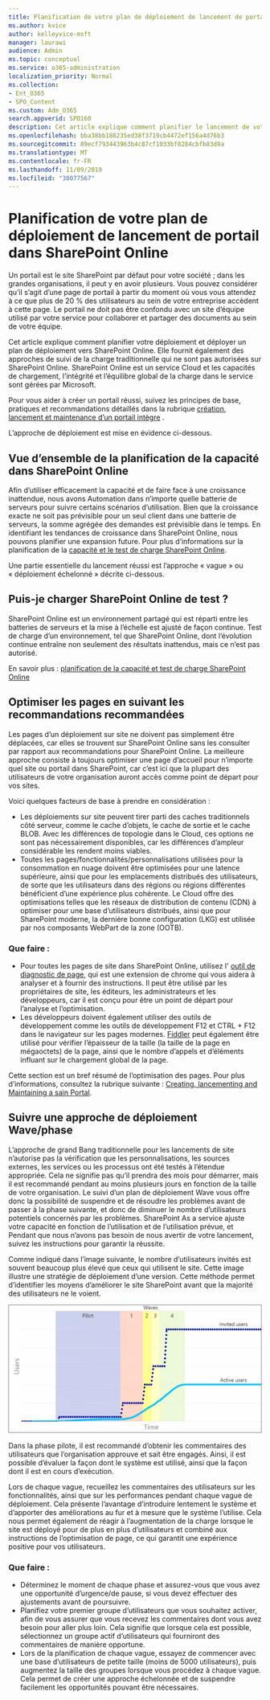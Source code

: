```yaml
---
title: Planification de votre plan de déploiement de lancement de portail dans SharePoint Online
ms.author: kvice
author: kelleyvice-msft
manager: laurawi
audience: Admin
ms.topic: conceptual
ms.service: o365-administration
localization_priority: Normal
ms.collection:
- Ent_O365
- SPO_Content
ms.custom: Adm_O365
search.appverid: SPO160
description: Cet article explique comment planifier le lancement de votre portail dans SharePoint Online et les étapes à suivre pour réussir le lancement de votre portail.
ms.openlocfilehash: bba38bb188235ed38f3719cb4472ef156a4d76b3
ms.sourcegitcommit: 89ecf793443963b4c87cf1033bf0284cbfb83d9a
ms.translationtype: MT
ms.contentlocale: fr-FR
ms.lasthandoff: 11/09/2019
ms.locfileid: "38077567"
---
```

# <a name="planning-your-portal-launch-roll-out-plan-in-sharepoint-online"></a>Planification de votre plan de déploiement de lancement de portail dans SharePoint Online
Un portail est le site SharePoint par défaut pour votre société ; dans les grandes organisations, il peut y en avoir plusieurs. Vous pouvez considérer qu’il s’agit d’une page de portail à partir du moment où vous vous attendez à ce que plus de 20 % des utilisateurs au sein de votre entreprise accèdent à cette page. Le portail ne doit pas être confondu avec un site d’équipe utilisé par votre service pour collaborer et partager des documents au sein de votre équipe.

Cet article explique comment planifier votre déploiement et déployer un plan de déploiement vers SharePoint Online. Elle fournit également des approches de suivi de la charge traditionnelle qui ne sont pas autorisées sur SharePoint Online. SharePoint Online est un service Cloud et les capacités de chargement, l’intégrité et l’équilibre global de la charge dans le service sont gérées par Microsoft.

Pour vous aider à créer un portail réussi, suivez les principes de base, pratiques et recommandations détaillés dans la rubrique [création, lancement et maintenance d’un portail intègre](https://go.microsoft.com/fwlink/?linkid=2105838) . 

L’approche de déploiement est mise en évidence ci-dessous.

## <a name="overview-of-capacity-planning-in-sharepoint-online"></a>Vue d’ensemble de la planification de la capacité dans SharePoint Online
Afin d’utiliser efficacement la capacité et de faire face à une croissance inattendue, nous avons Automation dans n’importe quelle batterie de serveurs pour suivre certains scénarios d’utilisation. Bien que la croissance exacte ne soit pas prévisible pour un seul client dans une batterie de serveurs, la somme agrégée des demandes est prévisible dans le temps. En identifiant les tendances de croissance dans SharePoint Online, nous pouvons planifier une expansion future. Pour plus d’informations sur la planification de la [capacité et le test de charge SharePoint Online](https://docs.microsoft.com/office365/enterprise/capacity-planning-and-load-testing-sharepoint-online).

Une partie essentielle du lancement réussi est l’approche « vague » ou « déploiement échelonné » décrite ci-dessous. 

## <a name="can-i-load-test-sharepoint-online"></a>Puis-je charger SharePoint Online de test ?
SharePoint Online est un environnement partagé qui est réparti entre les batteries de serveurs et la mise à l’échelle est ajusté de façon continue. Test de charge d’un environnement, tel que SharePoint Online, dont l’évolution continue entraîne non seulement des résultats inattendus, mais ce n’est pas autorisé. 

En savoir plus : [planification de la capacité et test de charge SharePoint Online](https://docs.microsoft.com/office365/enterprise/capacity-planning-and-load-testing-sharepoint-online)

## <a name="optimize-pages-by-following-recommended-guidelines"></a>Optimiser les pages en suivant les recommandations recommandées
Les pages d’un déploiement sur site ne doivent pas simplement être déplacées, car elles se trouvent sur SharePoint Online sans les consulter par rapport aux recommandations pour SharePoint Online. La meilleure approche consiste à toujours optimiser une page d’accueil pour n’importe quel site ou portail dans SharePoint, car c’est ici que la plupart des utilisateurs de votre organisation auront accès comme point de départ pour vos sites.

Voici quelques facteurs de base à prendre en considération :
- Les déploiements sur site peuvent tirer parti des caches traditionnels côté serveur, comme le cache d’objets, le cache de sortie et le cache BLOB. Avec les différences de topologie dans le Cloud, ces options ne sont pas nécessairement disponibles, car les différences d’ampleur considérable les rendent moins viables.
- Toutes les pages/fonctionnalités/personnalisations utilisées pour la consommation en nuage doivent être optimisées pour une latence supérieure, ainsi que pour les emplacements distribués des utilisateurs, de sorte que les utilisateurs dans des régions ou régions différentes bénéficient d’une expérience plus cohérente. Le Cloud offre des optimisations telles que les réseaux de distribution de contenu (CDN) à optimiser pour une base d’utilisateurs distribués, ainsi que pour SharePoint moderne, la dernière bonne configuration (LKG) est utilisée par nos composants WebPart de la zone (OOTB).

### <a name="what-to-do"></a>Que faire :
 - Pour toutes les pages de site dans SharePoint Online, utilisez l' [outil de diagnostic de page](https://aka.ms/perftool), qui est une extension de chrome qui vous aidera à analyser et à fournir des instructions. Il peut être utilisé par les propriétaires de site, les éditeurs, les administrateurs et les développeurs, car il est conçu pour être un point de départ pour l’analyse et l’optimisation.
 - Les développeurs doivent également utiliser des outils de développement comme les outils de développement F12 et CTRL + F12 dans le navigateur sur les pages modernes. [Fiddler](https://www.telerik.com/download/fiddler) peut également être utilisé pour vérifier l’épaisseur de la taille (la taille de la page en mégaoctets) de la page, ainsi que le nombre d’appels et d’éléments influant sur le chargement global de la page. 

Cette section est un bref résumé de l’optimisation des pages.  Pour plus d’informations, consultez la rubrique suivante : [Creating, lancementing and Maintaining a sain Portal](https://go.microsoft.com/fwlink/?linkid=2105838).

## <a name="follow-a-wave--phased-roll-out-approach"></a>Suivre une approche de déploiement Wave/phase
L’approche de grand Bang traditionnelle pour les lancements de site n’autorise pas la vérification que les personnalisations, les sources externes, les services ou les processus ont été testés à l’étendue appropriée. Cela ne signifie pas qu’il prendra des mois pour démarrer, mais il est recommandé pendant au moins plusieurs jours en fonction de la taille de votre organisation. Le suivi d’un plan de déploiement Wave vous offre donc la possibilité de suspendre et de résoudre les problèmes avant de passer à la phase suivante, et donc de diminuer le nombre d’utilisateurs potentiels concernés par les problèmes. SharePoint As a service ajuste votre capacité en fonction de l’utilisation et de l’utilisation prévue, et Pendant que nous n’avons pas besoin de nous avertir de votre lancement, suivez les instructions pour garantir la réussite.
  
Comme indiqué dans l’image suivante, le nombre d’utilisateurs invités est souvent beaucoup plus élevé que ceux qui utilisent le site. Cette image illustre une stratégie de déploiement d’une version. Cette méthode permet d’identifier les moyens d’améliorer le site SharePoint avant que la majorité des utilisateurs ne le voient.
  
![Graphique présentant les utilisateurs invités et actifs](media/0bc14a20-9420-4986-b9b9-fbcd2c6e0fb9.png)
  
Dans la phase pilote, il est recommandé d’obtenir les commentaires des utilisateurs que l’organisation approuve et sait être engagés. Ainsi, il est possible d’évaluer la façon dont le système est utilisé, ainsi que la façon dont il est en cours d’exécution.
  
Lors de chaque vague, recueillez les commentaires des utilisateurs sur les fonctionnalités, ainsi que sur les performances pendant chaque vague de déploiement. Cela présente l’avantage d’introduire lentement le système et d’apporter des améliorations au fur et à mesure que le système l’utilise. Cela nous permet également de réagir à l’augmentation de la charge lorsque le site est déployé pour de plus en plus d’utilisateurs et combiné aux instructions de l’optimisation de page, ce qui garantit une expérience positive pour vos utilisateurs.

### <a name="what-to-do"></a>Que faire :
- Déterminez le moment de chaque phase et assurez-vous que vous avez une opportunité d’urgence/de pause, si vous devez effectuer des ajustements avant de poursuivre.
- Planifiez votre premier groupe d’utilisateurs que vous souhaitez activer, afin de vous assurer que vous recevez les commentaires dont vous avez besoin pour aller plus loin. Cela signifie que lorsque cela est possible, sélectionnez un groupe actif d’utilisateurs qui fourniront des commentaires de manière opportune.
- Lors de la planification de chaque vague, essayez de commencer avec une base d’utilisateurs de petite taille (moins de 5000 utilisateurs), puis augmentez la taille des groupes lorsque vous procédez à chaque vague. Cela permet de créer une approche échelonnée et de suspendre facilement les opportunités pouvant être nécessaires.
